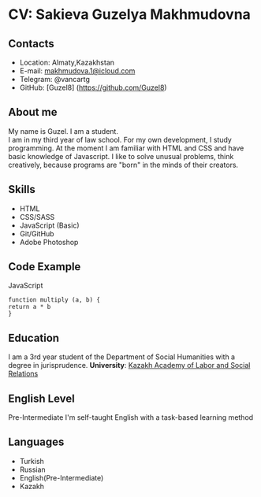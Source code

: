 # **CV**: Sakieva Guzelya Makhmudovna

## Contacts 
- Location: Almaty,Kazakhstan 
- E-mail: makhmudova.1@icloud.com
- Telegram: @vancartg
- GitHub: [Guzel8] (https://github.com/Guzel8)
  
 ## About me
 
 My name is Guzel. I am a student.  
I am in my third year of law school. For my own development, I study programming. At the moment I am familiar with HTML and CSS and have basic knowledge of Javascript. I like to solve unusual problems, think creatively, because programs are "born" in the minds of their creators.

## Skills
- HTML
- CSS/SASS
- JavaScript (Basic)
- Git/GitHub
- Adobe Photoshop 

## Code Example
JavaScript
```
function multiply (a, b) {
return a * b
}

 ```
## Education
 I am a 3rd year student of the Department of Social Humanities with a degree in jurisprudence. **University**: [Kazakh Academy of Labor and Social Relations](https://kazatiso.edu.kz/)

 ## English Level
 Pre-Intermediate 
 I'm self-taught English with a task-based learning method

## Languages
- Turkish 
- Russian
- English(Pre-Intermediate)
- Kazakh